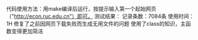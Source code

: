 代码使用方法：用make编译后运行，按提示输入第一个起始网页（"http://econ.ruc.edu.cn"）即可。
测试结果：
记录条数：7084条
使用时间：1H
修复了之前因网页下载失败而生成无用文件的问题
使用了class的知识，主函数变得更加简洁

